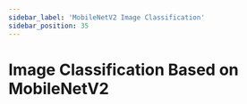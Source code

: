 ```yaml
---
sidebar_label: 'MobileNetV2 Image Classification'
sidebar_position: 35
---
```


# Image Classification Based on MobileNetV2


